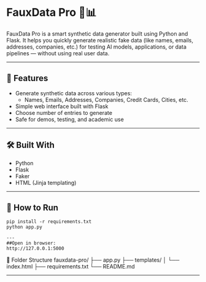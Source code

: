 # FauxData Pro 🧪📊

FauxData Pro is a smart synthetic data generator built using Python and Flask. It helps you quickly generate realistic fake data (like names, emails, addresses, companies, etc.) for testing AI models, applications, or data pipelines — without using real user data.

---

## 🚀 Features

- Generate synthetic data across various types:
  - Names, Emails, Addresses, Companies, Credit Cards, Cities, etc.
- Simple web interface built with Flask
- Choose number of entries to generate
- Safe for demos, testing, and academic use

---

## 🛠️ Built With

- Python
- Flask
- Faker
- HTML (Jinja templating)

---

## 📸 How to Run

```
pip install -r requirements.txt
python app.py

---
##Open in browser:
http://127.0.0.1:5000
```
📁 Folder Structure
fauxdata-pro/
├── app.py
├── templates/
│   └── index.html
├── requirements.txt
└── README.md

---
